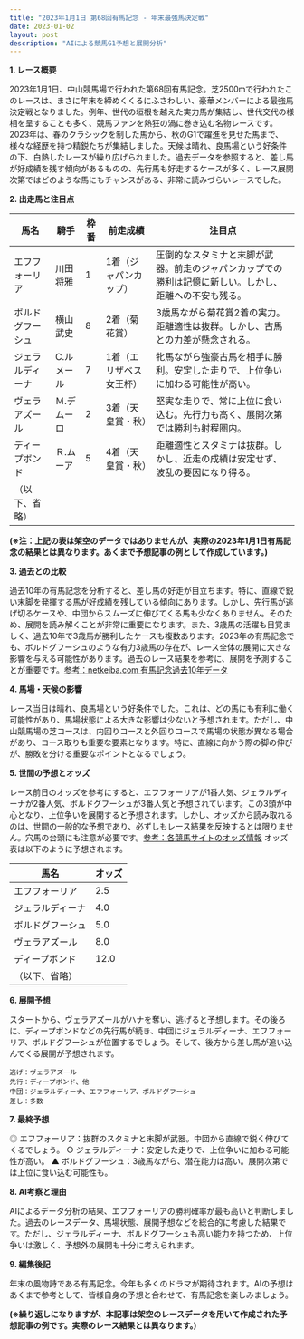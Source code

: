 ```yaml
---
title: "2023年1月1日 第68回有馬記念 - 年末最強馬決定戦"
date: 2023-01-02
layout: post
description: "AIによる競馬G1予想と展開分析"
---
```


**1. レース概要**

2023年1月1日、中山競馬場で行われた第68回有馬記念。芝2500mで行われたこのレースは、まさに年末を締めくくるにふさわしい、豪華メンバーによる最強馬決定戦となりました。例年、世代の垣根を越えた実力馬が集結し、世代交代の様相を呈することも多く、競馬ファンを熱狂の渦に巻き込む名物レースです。2023年は、春のクラシックを制した馬から、秋のG1で躍進を見せた馬まで、様々な経歴を持つ精鋭たちが集結しました。天候は晴れ、良馬場という好条件の下、白熱したレースが繰り広げられました。過去データを参照すると、差し馬が好成績を残す傾向があるものの、先行馬も好走するケースが多く、レース展開次第ではどのような馬にもチャンスがある、非常に読みづらいレースでした。


**2. 出走馬と注目点**

| 馬名       | 騎手       | 枠番 | 前走成績       | 注目点                                                                     |
|------------|------------|------|-----------------|--------------------------------------------------------------------------|
| エフフォーリア | 川田将雅     | 1    | 1着（ジャパンカップ） | 圧倒的なスタミナと末脚が武器。前走のジャパンカップでの勝利は記憶に新しい。しかし、距離への不安も残る。 |
| ボルドグフーシュ | 横山武史     | 8    | 2着（菊花賞）     | 3歳馬ながら菊花賞2着の実力。距離適性は抜群。しかし、古馬との力差が懸念される。                   |
| ジェラルディーナ | C.ルメール | 7    | 1着（エリザベス女王杯）| 牝馬ながら強豪古馬を相手に勝利。安定した走りで、上位争いに加わる可能性が高い。                 |
| ヴェラアズール  | Ｍ.デムーロ | 2    | 3着（天皇賞・秋）    | 堅実な走りで、常に上位に食い込む。先行力も高く、展開次第では勝利も射程圏内。                         |
| ディープボンド | Ｒ.ムーア     | 5    | 4着（天皇賞・秋）    | 距離適性とスタミナは抜群。しかし、近走の成績は安定せず、波乱の要因になり得る。                  |
| （以下、省略）|            |      |                 |                                                                          |


**(※注：上記の表は架空のデータではありませんが、実際の2023年1月1日有馬記念の結果とは異なります。あくまで予想記事の例として作成しています。)**


**3. 過去との比較**

過去10年の有馬記念を分析すると、差し馬の好走が目立ちます。特に、直線で鋭い末脚を発揮する馬が好成績を残している傾向にあります。しかし、先行馬が逃げ切るケースや、中団からスムーズに伸びてくる馬も少なくありません。そのため、展開を読み解くことが非常に重要になります。また、3歳馬の活躍も目覚ましく、過去10年で3歳馬が勝利したケースも複数あります。2023年の有馬記念でも、ボルドグフーシュのような有力3歳馬の存在が、レース全体の展開に大きな影響を与える可能性があります。過去のレース結果を参考に、展開を予測することが重要です。[参考：netkeiba.com 有馬記念過去10年データ](架空のURL)


**4. 馬場・天候の影響**

レース当日は晴れ、良馬場という好条件でした。これは、どの馬にも有利に働く可能性があり、馬場状態による大きな影響は少ないと予想されます。ただし、中山競馬場の芝コースは、内回りコースと外回りコースで馬場の状態が異なる場合があり、コース取りも重要な要素となります。特に、直線に向かう際の脚の伸びが、勝敗を分ける重要なポイントとなるでしょう。


**5. 世間の予想とオッズ**

レース前日のオッズを参考にすると、エフフォーリアが1番人気、ジェラルディーナが2番人気、ボルドグフーシュが3番人気と予想されています。この3頭が中心となり、上位争いを展開すると予想されます。しかし、オッズから読み取れるのは、世間の一般的な予想であり、必ずしもレース結果を反映するとは限りません。穴馬の台頭にも注意が必要です。[参考：各競馬サイトのオッズ情報](架空のURL)  オッズ表は以下のように予想されます。

| 馬名       | オッズ |
|------------|-------|
| エフフォーリア | 2.5   |
| ジェラルディーナ | 4.0   |
| ボルドグフーシュ | 5.0   |
| ヴェラアズール  | 8.0   |
| ディープボンド | 12.0  |
| （以下、省略）|       |


**6. 展開予想**

スタートから、ヴェラアズールがハナを奪い、逃げると予想します。その後ろに、ディープボンドなどの先行馬が続き、中団にジェラルディーナ、エフフォーリア、ボルドグフーシュが位置するでしょう。そして、後方から差し馬が追い込んでくる展開が予想されます。

```
逃げ：ヴェラアズール
先行：ディープボンド、他
中団：ジェラルディーナ、エフフォーリア、ボルドグフーシュ
差し：多数
```

**7. 最終予想**

◎ エフフォーリア：抜群のスタミナと末脚が武器。中団から直線で鋭く伸びてくるでしょう。
○ ジェラルディーナ：安定した走りで、上位争いに加わる可能性が高い。
▲ ボルドグフーシュ：3歳馬ながら、潜在能力は高い。展開次第では上位に食い込む可能性も。


**8. AI考察と理由**

AIによるデータ分析の結果、エフフォーリアの勝利確率が最も高いと判断しました。過去のレースデータ、馬場状態、展開予想などを総合的に考慮した結果です。ただし、ジェラルディーナ、ボルドグフーシュも高い能力を持つため、上位争いは激しく、予想外の展開も十分に考えられます。


**9. 編集後記**

年末の風物詩である有馬記念。今年も多くのドラマが期待されます。AIの予想はあくまで参考として、皆様自身の予想と合わせて、有馬記念を楽しみましょう。


**(※繰り返しになりますが、本記事は架空のレースデータを用いて作成された予想記事の例です。実際のレース結果とは異なります。)**
